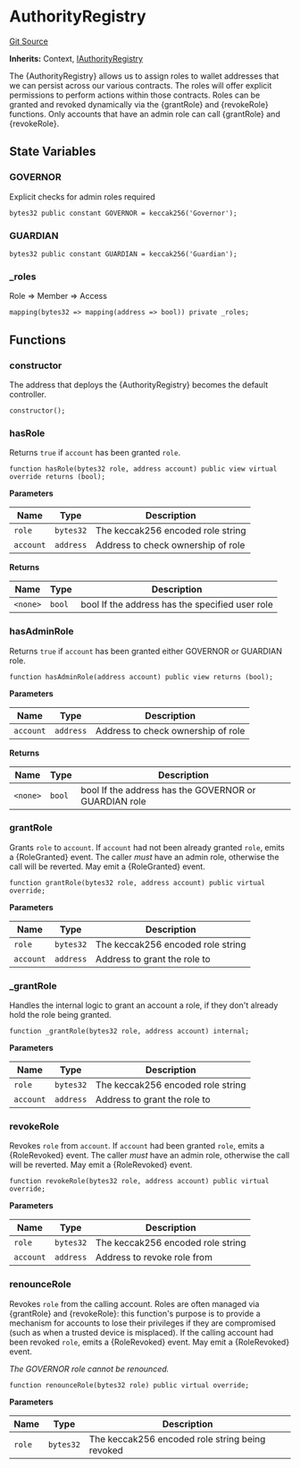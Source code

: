 # AuthorityRegistry
[Git Source](https://github.com/FloorDAO/floor-v2/blob/fd4de86a192de96d73fe2e56a84ec542b57b1c69/src/contracts/authorities/AuthorityRegistry.sol)

**Inherits:**
Context, [IAuthorityRegistry](/src/interfaces/authorities/AuthorityRegistry.sol/contract.IAuthorityRegistry.md)

The {AuthorityRegistry} allows us to assign roles to wallet addresses that we can persist across
our various contracts. The roles will offer explicit permissions to perform actions within those
contracts.
Roles can be granted and revoked dynamically via the {grantRole} and {revokeRole} functions. Only
accounts that have an admin role can call {grantRole} and {revokeRole}.


## State Variables
### GOVERNOR
Explicit checks for admin roles required


```solidity
bytes32 public constant GOVERNOR = keccak256('Governor');
```


### GUARDIAN

```solidity
bytes32 public constant GUARDIAN = keccak256('Guardian');
```


### _roles
Role => Member => Access


```solidity
mapping(bytes32 => mapping(address => bool)) private _roles;
```


## Functions
### constructor

The address that deploys the {AuthorityRegistry} becomes the default controller.


```solidity
constructor();
```

### hasRole

Returns `true` if `account` has been granted `role`.


```solidity
function hasRole(bytes32 role, address account) public view virtual override returns (bool);
```
**Parameters**

|Name|Type|Description|
|----|----|-----------|
|`role`|`bytes32`|The keccak256 encoded role string|
|`account`|`address`|Address to check ownership of role|

**Returns**

|Name|Type|Description|
|----|----|-----------|
|`<none>`|`bool`|bool If the address has the specified user role|


### hasAdminRole

Returns `true` if `account` has been granted either GOVERNOR or GUARDIAN role.


```solidity
function hasAdminRole(address account) public view returns (bool);
```
**Parameters**

|Name|Type|Description|
|----|----|-----------|
|`account`|`address`|Address to check ownership of role|

**Returns**

|Name|Type|Description|
|----|----|-----------|
|`<none>`|`bool`|bool If the address has the GOVERNOR or GUARDIAN role|


### grantRole

Grants `role` to `account`. If `account` had not been already granted `role`, emits
a {RoleGranted} event.
The caller _must_ have an admin role, otherwise the call will be reverted.
May emit a {RoleGranted} event.


```solidity
function grantRole(bytes32 role, address account) public virtual override;
```
**Parameters**

|Name|Type|Description|
|----|----|-----------|
|`role`|`bytes32`|The keccak256 encoded role string|
|`account`|`address`|Address to grant the role to|


### _grantRole

Handles the internal logic to grant an account a role, if they don't already hold
the role being granted.


```solidity
function _grantRole(bytes32 role, address account) internal;
```
**Parameters**

|Name|Type|Description|
|----|----|-----------|
|`role`|`bytes32`|The keccak256 encoded role string|
|`account`|`address`|Address to grant the role to|


### revokeRole

Revokes `role` from `account`. If `account` had been granted `role`, emits a
{RoleRevoked} event.
The caller _must_ have an admin role, otherwise the call will be reverted.
May emit a {RoleRevoked} event.


```solidity
function revokeRole(bytes32 role, address account) public virtual override;
```
**Parameters**

|Name|Type|Description|
|----|----|-----------|
|`role`|`bytes32`|The keccak256 encoded role string|
|`account`|`address`|Address to revoke role from|


### renounceRole

Revokes `role` from the calling account.
Roles are often managed via {grantRole} and {revokeRole}: this function's
purpose is to provide a mechanism for accounts to lose their privileges
if they are compromised (such as when a trusted device is misplaced).
If the calling account had been revoked `role`, emits a {RoleRevoked}
event.
May emit a {RoleRevoked} event.

*The GOVERNOR role cannot be renounced.*


```solidity
function renounceRole(bytes32 role) public virtual override;
```
**Parameters**

|Name|Type|Description|
|----|----|-----------|
|`role`|`bytes32`|The keccak256 encoded role string being revoked|


